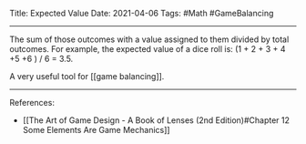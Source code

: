 Title: Expected Value
Date: 2021-04-06
Tags: #Math #GameBalancing

---

The sum of those outcomes with a value assigned to them divided by total outcomes. For example, the expected value of a dice roll is: (1 + 2 + 3 + 4 +5 +6 ) / 6 = 3.5.

A very useful tool for [[game balancing]].

---

References:
* [[The Art of Game Design - A Book of Lenses (2nd Edition)#Chapter 12 Some Elements Are Game Mechanics]]